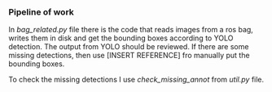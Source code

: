 ### **Pipeline of work**

In *bag_related.py* file there is the code that reads images from a ros bag, 
writes them in disk and get the bounding boxes according to YOLO detection. 
The output from YOLO should be reviewed. If there are some missing detections,
then use [INSERT REFERENCE] fro manually put the bounding boxes.

To check the missing detections I use *check_missing_annot* from *util.py* 
file.
